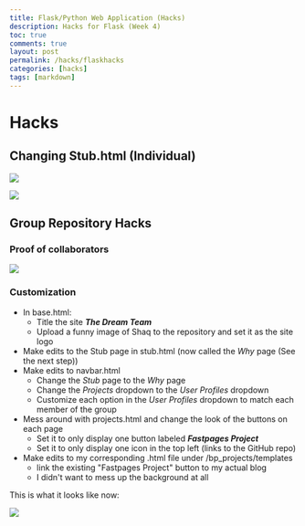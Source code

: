 ```yaml
---
title: Flask/Python Web Application (Hacks)
description: Hacks for Flask (Week 4) 
toc: true
comments: true
layout: post
permalink: /hacks/flaskhacks
categories: [hacks]
tags: [markdown]
---
```


# Hacks
## Changing Stub.html (Individual)

![]({{site.baseurl}}/images/stubhtmlflask.jpg)

![]({{site.baseurl}}/images/stubhtmlvscode.jpg)

## Group Repository Hacks
### Proof of collaborators

![]({{site.baseurl}}/images/GroupFlaskRepo.jpg)

### Customization
- In base.html:
    - Title the site ***The Dream Team***
    - Upload a funny image of Shaq to the repository and set it as the site logo
- Make edits to the Stub page in stub.html (now called the *Why* page (See the next step))
- Make edits to navbar.html
    - Change the *Stub* page to the *Why* page
    - Change the *Projects* dropdown to the *User Profiles* dropdown
    - Customize each option in the *User Profiles* dropdown to match each member of the group
- Mess around with projects.html and change the look of the buttons on each page
    - Set it to only display one button labeled ***Fastpages Project***
    - Set it to only display one icon in the top left (links to the GitHub repo)
- Make edits to my corresponding .html file under /bp_projects/templates
    - link the existing "Fastpages Project" button to my actual blog
    - I didn't want to mess up the background at all

This is what it looks like now:

![]({{site.baseur}}/images/FlaskSite9-19.jpg)